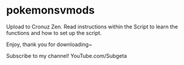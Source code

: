 # pokemonsvmods

Upload to Cronuz Zen.
Read instructions within the Script to learn the functions and how to set up the script.

Enjoy, thank you for downloading~

Subscribe to my channel! YouTube.com/Subgeta
